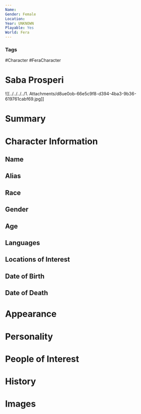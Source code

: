 ```yaml
---
Name: 
Gender: Female
Location: 
Year: UNKNOWN
Playable: Yes
World: Fera
---
```


### Tags
#Character #FeraCharacter 

# Saba Prosperi
![[../../../../1. Attachments/d8ue0ob-66e5c9f8-d394-4ba3-9b36-619761cabf69.jpg]]

# Summary


# Character Information

## Name

## Alias

## Race

## Gender

## Age

## Languages

## Locations of Interest

## Date of Birth

## Date of Death

# Appearance

# Personality

# People of Interest

# History

# Images
